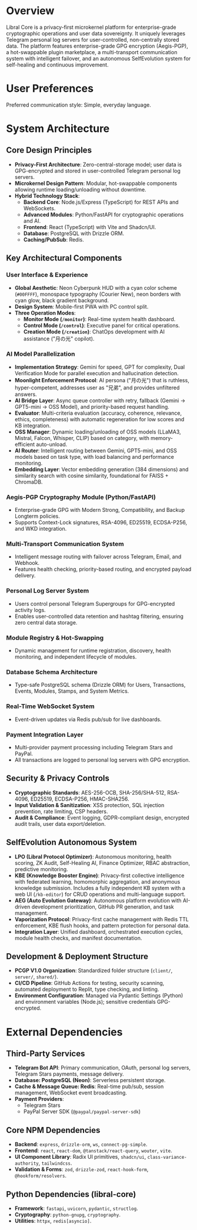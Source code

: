 # Overview

Libral Core is a privacy-first microkernel platform for enterprise-grade cryptographic operations and user data sovereignty. It uniquely leverages Telegram personal log servers for user-controlled, non-centrally stored data. The platform features enterprise-grade GPG encryption (Aegis-PGP), a hot-swappable plugin marketplace, a multi-transport communication system with intelligent failover, and an autonomous SelfEvolution system for self-healing and continuous improvement.

# User Preferences

Preferred communication style: Simple, everyday language.

# System Architecture

## Core Design Principles

- **Privacy-First Architecture**: Zero-central-storage model; user data is GPG-encrypted and stored in user-controlled Telegram personal log servers.
- **Microkernel Design Pattern**: Modular, hot-swappable components allowing runtime loading/unloading without downtime.
- **Hybrid Technology Stack**:
    - **Backend Core**: Node.js/Express (TypeScript) for REST APIs and WebSockets.
    - **Advanced Modules**: Python/FastAPI for cryptographic operations and AI.
    - **Frontend**: React (TypeScript) with Vite and Shadcn/UI.
    - **Database**: PostgreSQL with Drizzle ORM.
    - **Caching/PubSub**: Redis.

## Key Architectural Components

### User Interface & Experience
- **Global Aesthetic**: Neon Cyberpunk HUD with a cyan color scheme (`#00FFFF`), monospace typography (Courier New), neon borders with cyan glow, black gradient background.
- **Design System**: Mobile-first PWA with PC control split.
- **Three Operation Modes**:
    - **Monitor Mode (`/monitor`)**: Real-time system health dashboard.
    - **Control Mode (`/control`)**: Executive panel for critical operations.
    - **Creation Mode (`/creation`)**: ChatOps development with AI assistance ("月の光" copilot).

### AI Model Parallelization
- **Implementation Strategy**: Gemini for speed, GPT for complexity, Dual Verification Mode for parallel execution and hallucination detection.
- **Moonlight Enforcement Protocol**: AI persona ("月の光") that is ruthless, hyper-competent, addresses user as "兄弟", and provides unfiltered answers.
- **AI Bridge Layer**: Async queue controller with retry, fallback (Gemini → GPT5-mini → OSS Model), and priority-based request handling.
- **Evaluator**: Multi-criteria evaluation (accuracy, coherence, relevance, ethics, completeness) with automatic regeneration for low scores and KB integration.
- **OSS Manager**: Dynamic loading/unloading of OSS models (LLaMA3, Mistral, Falcon, Whisper, CLIP) based on category, with memory-efficient auto-unload.
- **AI Router**: Intelligent routing between Gemini, GPT5-mini, and OSS models based on task type, with load balancing and performance monitoring.
- **Embedding Layer**: Vector embedding generation (384 dimensions) and similarity search with cosine similarity, foundational for FAISS + ChromaDB.

### Aegis-PGP Cryptography Module (Python/FastAPI)
- Enterprise-grade GPG with Modern Strong, Compatibility, and Backup Longterm policies.
- Supports Context-Lock signatures, RSA-4096, ED25519, ECDSA-P256, and WKD integration.

### Multi-Transport Communication System
- Intelligent message routing with failover across Telegram, Email, and Webhook.
- Features health checking, priority-based routing, and encrypted payload delivery.

### Personal Log Server System
- Users control personal Telegram Supergroups for GPG-encrypted activity logs.
- Enables user-controlled data retention and hashtag filtering, ensuring zero central data storage.

### Module Registry & Hot-Swapping
- Dynamic management for runtime registration, discovery, health monitoring, and independent lifecycle of modules.

### Database Schema Architecture
- Type-safe PostgreSQL schema (Drizzle ORM) for Users, Transactions, Events, Modules, Stamps, and System Metrics.

### Real-Time WebSocket System
- Event-driven updates via Redis pub/sub for live dashboards.

### Payment Integration Layer
- Multi-provider payment processing including Telegram Stars and PayPal.
- All transactions are logged to personal log servers with GPG encryption.

## Security & Privacy Controls
- **Cryptographic Standards**: AES-256-OCB, SHA-256/SHA-512, RSA-4096, ED25519, ECDSA-P256, HMAC-SHA256.
- **Input Validation & Sanitization**: XSS protection, SQL injection prevention, rate limiting, CSP headers.
- **Audit & Compliance**: Event logging, GDPR-compliant design, encrypted audit trails, user data export/deletion.

## SelfEvolution Autonomous System
- **LPO (Libral Protocol Optimizer)**: Autonomous monitoring, health scoring, ZK Audit, Self-Healing AI, Finance Optimizer, RBAC abstraction, predictive monitoring.
- **KBE (Knowledge Booster Engine)**: Privacy-first collective intelligence with federated learning, homomorphic aggregation, and anonymous knowledge submission. Includes a fully independent KB system with a web UI (`/kb-editor`) for CRUD operations and multi-language support.
- **AEG (Auto Evolution Gateway)**: Autonomous platform evolution with AI-driven development prioritization, GitHub PR generation, and task management.
- **Vaporization Protocol**: Privacy-first cache management with Redis TTL enforcement, KBE flush hooks, and pattern protection for personal data.
- **Integration Layer**: Unified dashboard, orchestrated execution cycles, module health checks, and manifest documentation.

## Development & Deployment Structure
- **PCGP V1.0 Organization**: Standardized folder structure (`client/`, `server/`, `shared/`).
- **CI/CD Pipeline**: GitHub Actions for testing, security scanning, automated deployment to Replit, type checking, and linting.
- **Environment Configuration**: Managed via Pydantic Settings (Python) and environment variables (Node.js); sensitive credentials GPG-encrypted.

# External Dependencies

## Third-Party Services
- **Telegram Bot API**: Primary communication, OAuth, personal log servers, Telegram Stars payments, message delivery.
- **Database: PostgreSQL (Neon)**: Serverless persistent storage.
- **Cache & Message Queue: Redis**: Real-time pub/sub, session management, WebSocket event broadcasting.
- **Payment Providers**:
    - Telegram Stars
    - PayPal Server SDK (`@paypal/paypal-server-sdk`)

## Core NPM Dependencies
- **Backend**: `express`, `drizzle-orm`, `ws`, `connect-pg-simple`.
- **Frontend**: `react`, `react-dom`, `@tanstack/react-query`, `wouter`, `vite`.
- **UI Component Library**: Radix UI primitives, `shadcn/ui`, `class-variance-authority`, `tailwindcss`.
- **Validation & Forms**: `zod`, `drizzle-zod`, `react-hook-form`, `@hookform/resolvers`.

## Python Dependencies (libral-core)
- **Framework**: `fastapi`, `uvicorn`, `pydantic`, `structlog`.
- **Cryptography**: `python-gnupg`, `cryptography`.
- **Utilities**: `httpx`, `redis[asyncio]`.
